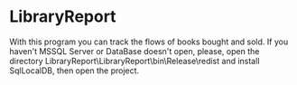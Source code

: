 # LibraryReport
With this program you can track the flows of books bought and sold.
If you haven't MSSQL Server or DataBase doesn't open, please, open the directory LibraryReport\LibraryReport\bin\Release\redist and install SqlLocalDB, then open the project.
